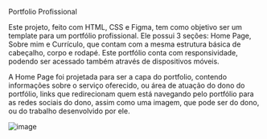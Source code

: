 Portfolio Profissional 

Este projeto, feito com HTML, CSS e Figma, tem como objetivo ser um template para um portfólio profissional.
Ele possui 3 seções: Home Page, Sobre mim e Currículo, que contam com a mesma estrutura básica de cabeçalho, corpo e rodapé.
Este portfólio conta com responsividade, podendo ser acessado também através de dispositivos móveis.

A Home Page foi projetada para ser a capa do portfolio, contendo informações sobre o serviço oferecido, ou área de atuação do dono do portfólio, links que redirecionam quem está navegando pelo portfólio para as redes sociais do dono, assim como uma imagem, que pode ser do dono, ou do trabalho desenvolvido por ele.

![image](https://github.com/DanielRapchan/coyote-portfolio/assets/115100223/d7efe84e-3ac8-456e-b0f5-5ab0848620e5)
